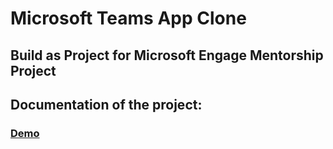# Microsoft Teams App Clone

## Build as Project for Microsoft Engage Mentorship Project

## Documentation of the project:



### [Demo]("https://ms-teams-clone-deepikabirthare.herokuapp.com/")
